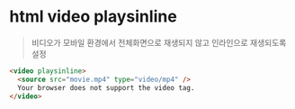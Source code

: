 # html video playsinline

> 비디오가 모바일 환경에서 전체화면으로 재생되지 않고 인라인으로 재생되도록 설정

```html
<video playsinline>
  <source src="movie.mp4" type="video/mp4" />
  Your browser does not support the video tag.
</video>
```
